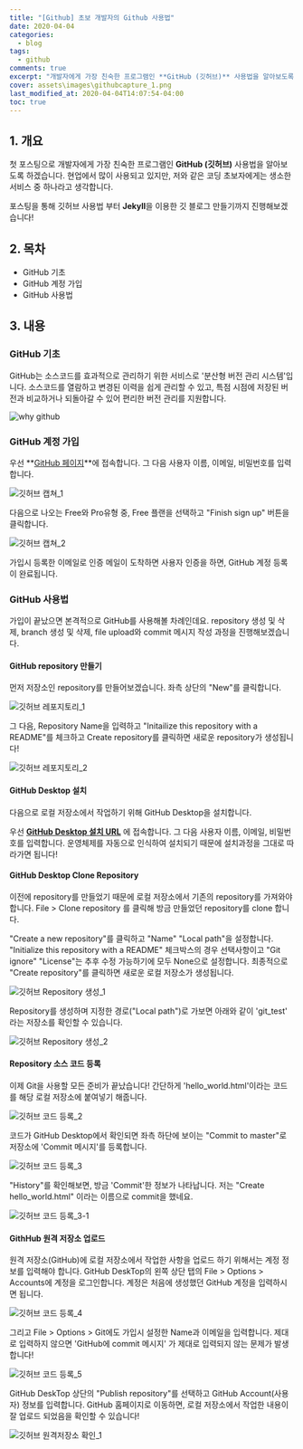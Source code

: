 ```yaml
---
title: "[Github] 초보 개발자의 Github 사용법"
date: 2020-04-04
categories:
  - blog
tags:
  - github
comments: true
excerpt: "개발자에게 가장 친숙한 프로그램인 **GitHub (깃허브)** 사용법을 알아보도록 하겠습니다."
cover: assets\images\githubcapture_1.png
last_modified_at: 2020-04-04T14:07:54-04:00
toc: true
---
```


## 1. 개요

첫 포스팅으로 개발자에게 가장 친숙한 프로그램인 **GitHub (깃허브)** 사용법을 알아보도록 하겠습니다.
현업에서 많이 사용되고 있지만, 저와 같은 코딩 초보자에게는 생소한 서비스 중 하나라고 생각합니다.

포스팅을 통해 깃허브 사용법 부터 **Jekyll**을 이용한 깃 블로그 만들기까지 진행해보겠습니다!


## 2. 목차
- GitHub 기초 
- GitHub 계정 가입
- GitHub 사용법

## 3. 내용 

### GitHub 기초
GitHub는 소스코드를 효과적으로 관리하기 위한 서비스로 '분산형 버전 관리 시스템'입니다. 소스코드를 열람하고 변경된 이력을 쉽게 관리할 수 있고, 특점 시점에 저장된 버전과 비교하거나 되돌아갈 수 있어 편리한 버전 관리를 지원합니다.

![why github](\assets\images\why_github.png)


### GitHub 계정 가입


우선 **[GitHub 페이지](github.com/)**에 접속합니다. 그 다음 사용자 이름, 이메일, 비밀번호를 입력합니다. 


![깃허브 캡쳐_1](\assets\images\githubcapture_1.PNG)


다음으로 나오는 Free와 Pro유형 중, Free 플랜을 선택하고 "Finish sign up" 버튼을 클릭합니다.  

![깃허브 캡쳐_2](\assets\images\githubcapture_2.PNG)


가입시 등록한 이메일로 인증 메일이 도착하면 사용자 인증을 하면, GitHub 계정 등록이 완료됩니다.




### GitHub 사용법

가입이 끝났으면 본격적으로 GitHub를 사용해볼 차례인데요. repository 생성 및 삭제, branch 생성 및 삭제, file upload와 commit 메시지 작성 과정을 진행해보겠습니다.


#### GitHub repository 만들기

먼저 저장소인 repository를 만들어보겠습니다. 좌측 상단의 "New"를 클릭합니다.

![깃허브 레포지토리_1](\assets\images\github_repo1.png)

그 다음, Repository Name을 입력하고 "Initailize this repository with a README"를 체크하고 Create repository를 클릭하면 새로운 repository가 생성됩니다!


![깃허브 레포지토리_2](\assets\images\github_repo2.png)



#### GitHub Desktop 설치

다음으로 로컬 저장소에서 작업하기 위해 GitHub Desktop을 설치합니다.

우선  **[GitHub Desktop 설치 URL](desktop.github.com/)** 에 접속합니다. 그 다음 사용자 이름, 이메일, 비밀번호를 입력합니다. 운영체제를 자동으로 인식하여 설치되기 때문에 설치과정을 그대로 따라가면 됩니다!


#### GitHub Desktop Clone Repository

이전에 repository를 만들었기 때문에 로컬 저장소에서 기존의 repository를 가져와야 합니다. File > Clone repository 를 클릭해 방금 만들었던 repository를 clone 합니다. 


"Create a new repository"를 클릭하고 "Name" "Local path"을 설정합니다. "Initialize this repository with a README" 체크박스의 경우 선택사항이고 "Git ignore" "License"는 추후 수정 가능하기에 모두 None으로 설정합니다. 
최종적으로 "Create repository"를 클릭하면 새로운 로컬 저장소가 생성됩니다.

![깃허브 Repository 생성_1](\assets\images\github_desktop_0.png)




Repository를 생성하며 지정한 경로("Local path")로 가보면 아래와 같이 'git_test' 라는 저장소를 확인할 수 있습니다. 


![깃허브 Repository 생성_2](\assets\images\github_repository_2.png)



#### Repository 소스 코드 등록



이제 Git을 사용할 모든 준비가 끝났습니다! 간단하게 'hello_world.html'이라는 코드를 해당 로컬 저장소에 붙여넣기 해줍니다.


![깃허브 코드 등록_2](\assets\images\github_desktop_code_2.PNG)


코드가 GitHub Desktop에서 확인되면 좌측 하단에 보이는 "Commit to master"로 저장소에 'Commit 메시지'를 등록합니다.


![깃허브 코드 등록_3](\assets\images\github_desktop_code_3.PNG)


"History"를 확인해보면, 방금 'Commit'한 정보가 나타납니다. 저는 "Create hello_world.html" 이라는 이름으로 commit을 했네요. 


![깃허브 코드 등록_3-1](\assets\images\github_desktop_code_3-1.PNG)


#### GithHub 원격 저장소 업로드

원격 저장소(GitHub)에 로컬 저장소에서 작업한 사항을 업로드 하기 위해서는 계정 정보를 입력해야 합니다.
GitHub DeskTop의 왼쪽 상단 탭의 File > Options > Accounts에 계정을 로그인합니다. 계정은 처음에 생성했던 GitHub 계정을 입력하시면 됩니다.


![깃허브 코드 등록_4](\assets\images\github_desktop_code_4.PNG)


그리고 File > Options > Git에도 가입시 설정한 Name과 이메일을 입력합니다. 제대로 입력하지 않으면 'GitHub에 commit 메시지'
가 제대로 입력되지 않는 문제가 발생합니다!


![깃허브 코드 등록_5](\assets\images\github_desktop_code_5.PNG)


GitHub DeskTop 상단의 "Publish repository"를 선택하고 GitHub Account(사용자) 정보를 입력합니다. 
GitHub 홈페이지로 이동하면, 로컬 저장소에서 작업한 내용이 잘 업로드 되었음을 확인할 수 있습니다!


![깃허브 원격저장소 확인_1](\assets\images\github_check.PNG)




